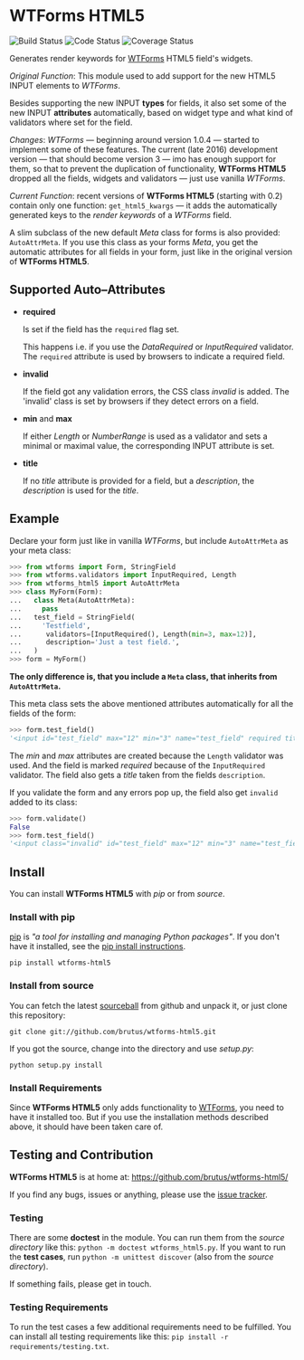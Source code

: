 # WTForms HTML5

![Build Status][badge-travis] ![Code Status][badge-landscape] ![Coverage Status][badge-coveralls]

Generates render keywords for [WTForms][] HTML5 field's widgets.

_Original Function_: This module used to add support for the new HTML5 INPUT
elements to _WTForms_.

Besides supporting the new INPUT __types__ for fields, it also set some of the
new INPUT __attributes__ automatically, based on widget type and what kind of
validators where set for the field.

_Changes_: _WTForms_ — beginning around version 1.0.4 — started to implement
some of these features. The current (late 2016) development version — that
should become version 3 — imo has enough support for them, so that to prevent
the duplication of functionality, __WTForms HTML5__ dropped all the fields,
widgets and validators — just use vanilla _WTForms_.

_Current Function_: recent versions of __WTForms HTML5__ (starting with 0.2)
contain only one function: `get_html5_kwargs` — it adds the automatically
generated keys to the _render keywords_ of a _WTForms_ field.

A slim subclass of the new default _Meta_ class for forms is also provided:
`AutoAttrMeta`. If you use this class as your forms _Meta_, you get the
automatic attributes for all fields in your form, just like in the original
version of __WTForms HTML5__.


## Supported Auto–Attributes

- __required__

  Is set if the field has the ``required`` flag set.

  This happens i.e. if you use the _DataRequired_ or _InputRequired_ validator.
  The `required` attribute is used by browsers to indicate a required field.

- __invalid__

  If the field got any validation errors, the CSS class _invalid_ is added.
  The 'invalid' class is set by browsers if they detect errors on a field.

- __min__ and __max__

  If either _Length_ or _NumberRange_ is used as a validator and sets a minimal
  or maximal value, the corresponding INPUT attribute is set.

- __title__

  If no _title_ attribute is provided for a field, but a _description_, the
  _description_ is used for the _title_.


## Example

Declare your form just like in vanilla _WTForms_, but include `AutoAttrMeta`
as your meta class:

```py
>>> from wtforms import Form, StringField
>>> from wtforms.validators import InputRequired, Length
>>> from wtforms_html5 import AutoAttrMeta
>>> class MyForm(Form):
...   class Meta(AutoAttrMeta):
...     pass
...   test_field = StringField(
...     'Testfield',
...      validators=[InputRequired(), Length(min=3, max=12)],
...      description='Just a test field.',
...   )
>>> form = MyForm()
```

__The only difference is, that you include a `Meta` class, that inherits from
`AutoAttrMeta`.__

This meta class sets the above mentioned attributes automatically for all the
fields of the form:

```py
>>> form.test_field()
'<input id="test_field" max="12" min="3" name="test_field" required title="Just a test field." type="text" value="">'
```

The _min_ and _max_ attributes are created because the `Length` validator was
used. And the field is marked _required_ because of the `InputRequired`
validator. The field also gets a _title_ taken from the fields `description`.

If you validate the form and any errors pop up, the field also get `invalid`
added to its class:

```py
>>> form.validate()
False
>>> form.test_field()
'<input class="invalid" id="test_field" max="12" min="3" name="test_field" required title="Just a test field." type="text" value="">'
```


## Install

You can install __WTForms HTML5__ with _pip_ or from _source_.

### Install with pip

[pip][] is _"a tool for installing and managing Python packages"_. If you don't
have it installed, see the [pip install instructions][].

`pip install wtforms-html5`

### Install from source

You can fetch the latest [sourceball][] from github and unpack it, or just
clone this repository:

`git clone git://github.com/brutus/wtforms-html5.git`

If you got the source, change into the directory and use _setup.py_:

`python setup.py install`

### Install Requirements

Since __WTForms HTML5__ only adds functionality to [WTForms][], you need to
have it installed too. But if you use the installation methods described
above, it should have been taken care of.


## Testing and Contribution

__WTForms HTML5__ is at home at: https://github.com/brutus/wtforms-html5/

If you find any bugs, issues or anything, please use the [issue tracker][].

### Testing

There are some __doctest__ in the module. You can run them from the _source
directory_ like this: `python -m doctest wtforms_html5.py`. If you want to
run the __test cases__, run `python -m unittest discover`  (also from the
_source directory_).

If something fails, please get in touch.

### Testing Requirements

To run the test cases a few additional requirements need to be fulfilled. You
can install all testing requirements like this: ``pip install -r
requirements/testing.txt``.



[home]: https://github.com/brutus/wtforms-html5/
[sourceball]: https://github.com/brutus/wtforms-html5/zipball/master
[issue tracker]: https://github.com/brutus/wtforms-html5/issues

[WTForms]: http://wtforms.simplecodes.com/
[pip]: http://www.pip-installer.org/en/latest/index.html
[pip install instructions]: http://www.pip-installer.org/en/latest/installing.html

[badge-travis]: https://api.travis-ci.org/brutus/wtforms-html5.svg?branch=master
[badge-landscape]: https://landscape.io/github/brutus/wtforms-html5/master/landscape.svg?style=flat
[badge-coveralls]: https://coveralls.io/repos/github/brutus/wtforms-html5/badge.svg?branch=master
